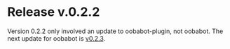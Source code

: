 
# Release v.0.2.2

Version 0.2.2 only involved an update to oobabot-plugin, not
oobabot.  The next update for oobabot is [v0.2.3](RELEASE-0.2.3.md).
